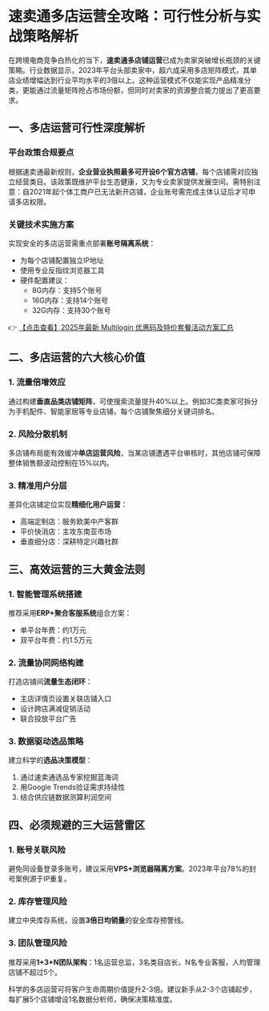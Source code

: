# 速卖通多店运营全攻略：可行性分析与实战策略解析

在跨境电商竞争白热化的当下，**速卖通多店铺运营**已成为卖家突破增长瓶颈的关键策略。行业数据显示，2023年平台头部卖家中，超六成采用多店矩阵模式，其单店业绩增幅达到行业平均水平的3倍以上。这种运营模式不仅能实现产品精准分类，更能通过流量矩阵抢占市场份额，但同时对卖家的资源整合能力提出了更高要求。

## 一、多店运营可行性深度解析

### 平台政策合规要点
根据速卖通最新规则，**企业营业执照最多可开设6个官方店铺**，每个店铺需对应独立经营类目。该政策既维护平台生态健康，又为专业卖家提供发展空间。需特别注意：自2021年起个体工商户已无法新开店铺，企业账号需完成主体认证后才可申请多店权限。

### 关键技术实施方案
实现安全的多店运营需重点部署**账号隔离系统**：
- 为每个店铺配置独立IP地址
- 使用专业反指纹浏览器工具
- 硬件配置建议：
  - 8G内存：支持5个账号
  - 16G内存：支持14个账号
  - 32G内存：支持30个账号

👉 [【点击查看】2025年最新 Multilogin 优惠码及特价套餐活动方案汇总](https://bit.ly/multIlogin)

## 二、多店运营的六大核心价值

### 1. 流量倍增效应
通过构建**垂直品类店铺矩阵**，可使搜索流量提升40%以上。例如3C类卖家可拆分为手机配件、智能家居等专业店铺，每个店铺聚焦细分关键词排名。

### 2. 风险分散机制
多店铺布局能有效缓冲**单店运营风险**，当某店铺遭遇平台审核时，其他店铺可保障整体销售额波动控制在15%以内。

### 3. 精准用户分层
差异化店铺定位实现**精细化用户运营**：
- 高端定制店：服务欧美中产客群
- 平价快消店：主攻东南亚市场
- 垂直细分店：深耕特定兴趣社群

## 三、高效运营的三大黄金法则

### 1. 智能管理系统搭建
推荐采用**ERP+聚合客服系统**组合方案：
- 单平台年费：约1万元
- 双平台年费：约1.5万元

### 2. 流量协同网络构建
打造店铺间**流量生态闭环**：
- 主店详情页设置关联店铺入口
- 设计跨店满减促销活动
- 联合投放平台广告

### 3. 数据驱动选品策略
建立科学的**选品决策模型**：
1. 通过速卖通选品专家挖掘蓝海词
2. 用Google Trends验证需求持续性
3. 结合供应链数据测算利润空间

## 四、必须规避的三大运营雷区

### 1. 账号关联风险
避免同设备登录多账号，建议采用**VPS+浏览器隔离方案**。2023年平台78%的封号案例源于IP重复。

### 2. 库存管理风险
建立中央库存系统，设置**3倍日均销量**的安全库存预警线。

### 3. 团队管理风险
推荐采用**1+3+N团队架构**：1名运营总监，3名类目店长，N名专业客服，人均管理店铺不超过5个。

科学的多店运营可将客户生命周期价值提升2-3倍。建议新手从2-3个店铺起步，每扩展5个店铺增设1名数据分析师，确保决策精准度。